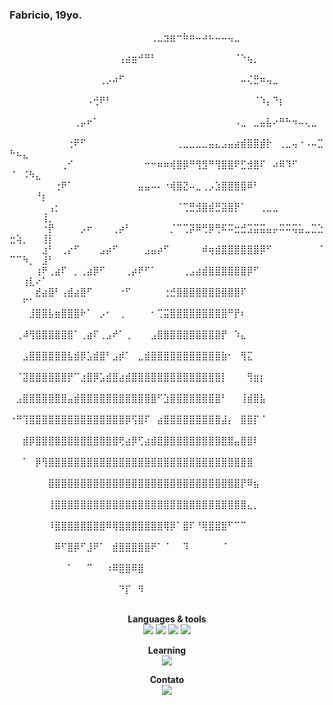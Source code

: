 ### Fabricio, 19yo.
 
<!--
**fabriciohrq/fabriciohrq** is a ✨ _special_ ✨ repository because its `README.md` (this file) appears on your GitHub profile.

Here are some ideas to get you started:

- 🔭 I’m currently working on ...
- 🌱 I’m currently learning ...
- 👯 I’m looking to collaborate on ...
- 🤔 I’m looking for help with ...
- 💬 Ask me about ...
- 📫 How to reach me: ...
- 😄 Pronouns: ...
- ⚡ Fun fact: ...
-->

⠀⠀⠀⠀⠀⠀⠀⠀⠀⠀⠀⠀⠀⠀⠀⠀⠀⠀⠀⠀⠀⠀⢀⣀⣲⣶⠒⠷⠶⠤⠴⠦⠤⠤⢤⣀⠀⠀⠀⠀⠀⠀⠀⠀⠀⠀⠀⠀⠀⠀⠀⠀⠀⠀⠀⠀
⠀⠀⠀⠀⠀⠀⠀⠀⠀⠀⠀⠀⠀⠀⠀⠀⠀⢠⣴⣶⠚⠛⠃⠀⠀⠀⠀⠀⠀⠀⠀⠀⠀⠀⠀⠈⠑⢦⡀⠀⠀⠀⠀⠀⠀⠀⠀⠀⠀⠀⠀⠀⠀⠀⠀⠀
⠀⠀⠀⠀⠀⠀⠀⠀⠀⠀⠀⠀⠀⠀⢀⡠⠴⠋⠀⠀⠀⠀⠀⠀⠀⠀⠀⠀⠀⠀⠀⠀⠀⠀⠀⠀⠤⢌⣛⠶⢤⣀⠀⠀⠀⠀⠀⠀⠀⠀⠀⠀⠀⠀⠀⠀
⠀⠀⠀⠀⠀⠀⠀⠀⠀⠀⠀⠀⠠⢚⠟⠃⠀⠀⠀⠀⠀⠀⠀⠀⠀⠀⠀⠀⠀⠀⠀⠀⠀⠀⠀⠀⠀⠀⠈⠱⡄⠙⡆⠀⠀⠀⠀⠀⠀⠀⠀⠀⠀⠀⠀⠀
⠀⠀⠀⠀⠀⠀⠀⠀⠀⠀⢀⡤⠖⠁⠀⠀⠀⠀⠀⠀⠀⠀⠀⠀⠀⠀⠀⠀⠀⠀⠀⠀⠀⠀⠀⠠⣀⠀⣀⣤⣧⠔⠛⠓⠲⠤⢄⣀⠀⠀⠀⠀⠀⠀⠀⠀
⠀⠀⠀⠀⠀⠀⠀⠀⠀⢐⠟⠋⠀⠀⠀⠀⠀⠀⠀⠀⠀⠀⠀⠀⠀⠀⢀⣀⣀⣀⣀⣤⣄⣠⣤⣴⣾⣿⣿⣾⡗⠀⢀⣀⢤⠐⠠⠤⣉⠓⠦⣄⠀⠀⠀⠀
⠀⠀⠀⠀⠀⠀⠀⠀⢀⠊⠀⠀⠀⠀⠀⠀⠀⠀⠀⠀⠀⠒⠒⠶⠶⢾⣿⡿⠛⢻⣻⠛⢻⣿⣿⠟⣋⣺⣿⠏⠀⠴⠿⠹⠋⠀⠀⠀⠀⠈⠀⠨⠳⣄⠀⠀
⠀⠀⠀⠀⠀⠀⠀⢐⠟⠁⠀⠀⠀⠀⠀⠀⠀⠀⠀⠀⣤⣤⠤⠄⠐⢾⣿⣝⠤⣀⢀⡠⣱⣿⣿⣿⣿⠿⠃⠀⠀⠀⠀⠀⠀⠀⠀⠀⠀⠀⠀⠀⠀⠘⡆⠀
⠀⠀⠀⠀⠀⠀⢠⡂⠀⠀⠀⠀⠀⠀⠀⠀⠀⠀⠀⠀⠀⠀⠀⠀⠀⠀⠈⢉⣛⣺⣿⣾⣛⣽⣿⡟⠁⠀⠀⢀⣀⣀⠀⠀⠀⠀⠀⠀⠀⠀⠀⠀⠀⠀⢸⡀
⠀⠀⠀⠀⠀⠐⡟⠀⠀⠀⠀⡠⠖⠀⠀⠀⢀⡴⠃⠀⠀⠀⠀⠀⠀⡈⠉⢉⡽⠿⢛⡿⢛⠯⠭⣒⣚⣩⣭⣭⣤⡤⠭⠭⢭⣥⣀⣉⣑⣒⢵⡀⠀⠀⢸⡇
⠀⠀⠀⠀⠀⣰⠃⠀⢀⡔⠋⠀⠀⠀⣠⡴⠋⠀⠀⠀⠀⣠⣤⡴⠋⠀⠀⠀⠀⠀⠾⢶⣾⣿⣿⣿⣿⣿⣿⡿⠋⠀⠀⠀⠀⠀⠀⠀⠈⠉⠉⠳⡀⠀⣸⠃
⠀⠀⠀⠀⢰⠟⢀⣴⠏⠀⡀⢀⣴⡿⠋⠀⠀⠀⢀⡴⠟⠋⠁⠀⠀⠀⠀⢀⣠⣴⣾⣿⣿⣿⣿⣿⣿⡿⠋⠀⠀⠀⠀⠀⠀⠀⠀⠀⠀⠀⠀⢰⣇⠔⠁⠀
⠀⠀⠀⠀⣞⣴⣿⠃⢠⣾⣴⣿⠋⠀⠀⠀⠀⠐⠋⠀⠀⠀⠀⠀⢐⣚⣿⣿⣿⣿⣿⣿⣿⣿⣿⣿⠏⠀⠀⠀⠀⠀⠀⠀⠀⠀⠀⠀⠀⠀⠀⠋⠁⠀⠀⠀
⠀⠀⠀⣸⣿⣿⣧⣶⣿⣿⣿⠗⠁⠀⡠⠂⠀⢀⠀⠀⠀⠀⠂⢉⣭⣿⣿⣿⣿⣿⣿⣿⣿⣿⠛⡟⠆⠀⠀⠀⠀⠀⠀⠀⠀⠀⠀⠀⠀⠀⠀⠀⠀⠀⠀⠀
⠀⢀⠼⢻⣿⣿⣿⣿⣿⣿⠁⢀⣴⠏⢀⣠⠞⠁⢀⠀⠀⠀⣠⣿⣿⣿⣿⣿⣿⣿⣿⣿⣿⡟⠀⠱⣄⠀⠀⠀⠀⠀⠀⠀⠀⠀⠀⠀⠀⠀⠀⠀⠀⠀⠀⠀
⠀⠀⣠⣿⣿⣿⣿⣿⣿⣧⣾⡿⣡⣾⣿⠃⣠⡾⠁⠀⣀⣾⣿⣿⣿⣿⣿⣿⣿⣿⣿⣿⣿⣷⠂⠀⢻⣍⠀⠀⠀⠀⠀⠀⠀⠀⠀⠀⠀⠀⠀⠀⠀⠀⠀⠀
⠀⠈⣽⣿⣿⣿⣿⣿⣿⡟⠉⣰⣿⡿⣡⣾⣿⣴⣾⣿⣿⣿⣿⣿⣿⣿⣿⣿⣿⣿⣿⣿⣿⡇⠀⠀⠀⢻⣶⡆⠀⠀⠀⠀⠀⠀⠀⠀⠀⠀⠀⠀⠀⠀⠀⠀
⠀⣠⣿⣿⣿⣿⣿⣿⣿⣤⣾⣿⣿⣿⣿⣿⣿⣿⣿⣿⣿⣿⣿⠋⣱⣿⣿⣿⣿⣿⣿⣿⣿⠃⠀⠀⢸⣾⣿⣧⠀⠀⠀⠀⠀⠀⠀⠀⠀⠀⠀⠀⠀⠀⠀⠀
⠐⠛⢹⣿⣿⣿⣿⣿⣿⣿⣿⣿⣿⣿⣿⣿⣿⣿⡿⢫⣿⠏⠀⣴⣿⣿⣿⣿⣿⣿⣿⣿⣿⣼⡄⠀⣿⣿⡏⠈⠀⠀⠀⠀⠀⠀⠀⠀⠀⠀⠀⠀⠀⠀⠀⠀
⠀⠀⣾⡿⣿⣿⣿⣿⣿⣿⣿⣿⣿⣿⣿⣿⣿⢟⣴⡿⢋⣴⣾⣿⣿⣿⣿⣿⣿⣿⣿⣿⣿⣿⣿⣤⣿⣿⠇⠀⠀⠀⠀⠀⠀⠀⠀⠀⠀⠀⠀⠀⠀⠀⠀⠀
⠀⠀⠁⠀⡿⢻⣿⣿⣿⣿⣿⣿⣿⣿⣿⣿⣿⣿⣿⣿⣿⣿⣿⣿⣿⣿⣿⣿⣿⣿⣿⣿⣿⣿⣿⣿⣿⣿⠀⠀⠀⠀⠀⠀⠀⠀⠀⠀⠀⠀⠀⠀⠀⠀⠀⠀
⠀⠀⠀⠀⠀⠀⣿⣿⣿⣿⣿⣿⣿⣿⣿⣿⣿⣿⣿⣿⣿⣿⣿⣿⣿⣿⣿⣿⣿⣿⣿⣿⣿⣿⣿⣿⡟⠿⣦⠀⠀⠀⠀⠀⠀⠀⠀⠀⠀⠀⠀⠀⠀⠀⠀⠀
⠀⠀⠀⠀⠀⠀⢸⣿⣿⣿⣿⣿⣿⣿⣿⣿⣿⣿⣿⣿⣿⣿⣿⣿⣿⣿⣿⣿⣿⣿⣿⣿⣿⣿⣿⣿⣿⣄⡀⠀⠀⠀⠀⠀⠀⠀⠀⠀⠀⠀⠀⠀⠀⠀⠀⠀
⠀⠀⠀⠀⠀⠀⠸⣿⣿⣿⣿⣿⣿⣿⣿⠿⢿⣿⣿⣿⣿⣿⣿⣿⢿⡿⠁⣿⠏⠘⢿⣿⣿⣿⠋⠉⠉⠀⠀⠀⠀⠀⠀⠀⠀⠀⠀⠀⠀⠀⠀⠀⠀⠀⠀⠀
⠀⠀⠀⠀⠀⠀⠀⠿⠋⣿⡿⠋⣸⠟⠁⠀⣾⣿⣿⣿⣿⣿⠟⠁⠈⠀⠀⠹⠀⠀⠀⠀⠀⠈⠀⠀⠀⠀⠀⠀⠀⠀⠀⠀⠀⠀⠀⠀⠀⠀⠀⠀⠀⠀⠀⠀
⠀⠀⠀⠀⠀⠀⠀⠀⠀⠁⠀⠀⠉⠀⠀⠰⠿⣿⣿⠿⣿⠀⠀⠀⠀⠀⠀⠀⠀⠀⠀⠀⠀⠀⠀⠀⠀⠀⠀⠀⠀⠀⠀⠀⠀⠀⠀⠀⠀⠀⠀⠀⠀⠀⠀⠀
⠀⠀⠀⠀⠀⠀⠀⠀⠀⠀⠀⠀⠀⠀⠀⠀⠀⠙⡏⠀⠻⠀⠀⠀⠀⠀⠀⠀⠀⠀⠀⠀⠀⠀⠀⠀⠀⠀⠀⠀⠀⠀⠀⠀⠀⠀⠀⠀⠀⠀⠀⠀⠀⠀⠀⠀

<p align="center">
 <b>Languages & tools</b> <br>

 <img src="https://img.shields.io/badge/CSS3-1572B6?style=for-the-badge&logo=css3&logoColor=white">
 <img src="https://img.shields.io/badge/HTML5-E34F26?style=for-the-badge&logo=html5&logoColor=white">
 <img src="https://img.shields.io/badge/JavaScript-323330?style=for-the-badge&logo=javascript&logoColor=F7DF1E">
 <img src="https://img.shields.io/badge/Bootstrap-563D7C?style=for-the-badge&logo=bootstrap&logoColor=white">

</p>


<p align="center">
 <b>Learning</b> <br>

 <img src="https://img.shields.io/badge/Vue.js-35495E?style=for-the-badge&logo=vue.js&logoColor=4FC08D">

</p>


<p align="center">
 <b>Contato</b> <br>
 <a align="center" href="https://www.linkedin.com/in/fabricio-h-santos" target="_blank"><img src="https://img.shields.io/badge/-LinkedIn-%230077B5?style=for-the-badge&logo=linkedin&logoColor=white" target="_blank"></a>
</p>


<!-- <div>
<a href="https://github.com/fabriciohrq">
<img height="180em" src="https://github-readme-stats.vercel.app/api/top-langs/?username=fabriciohrq&layout=compact&langs_count=7&theme=dracula"/>
<img height="180em" src="https://github-readme-stats.vercel.app/api?username=fabriciohrq&show_icons=true&theme=dracula&include_all_commits=true&count_private=true"/>
</div> -->
